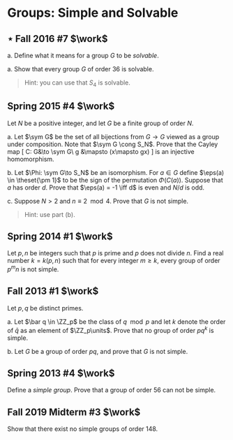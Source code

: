 # Groups: Simple and Solvable

## $\star$ Fall 2016 #7 $\work$

a.
Define what it means for a group $G$ to be *solvable*.

a.
Show that every group $G$ of order 36 is solvable.

> Hint: you can use that $S_4$ is solvable.

## Spring 2015 #4 $\work$
Let $N$ be a positive integer, and let $G$ be a finite group of order $N$.

a.
Let $\sym G$ be the set of all bijections from $G\to G$ viewed as a group under composition.
Note that $\sym G \cong S_N$.
Prove that the Cayley map 
\[
C: G&\to \sym G\\
g &\mapsto (x\mapsto gx)
\]
is an injective homomorphism.

b.
Let $\Phi: \sym G\to S_N$ be an isomorphism.
For $a\in G$ define $\eps(a) \in \theset{\pm 1}$ to be the sign of the permutation $\Phi(C(a))$.
Suppose that $a$ has order $d$.
Prove that $\eps(a) = -1 \iff d$ is even and $N/d$ is odd.

c.
Suppose $N> 2$ and $n\equiv 2 \mod 4$.
Prove that $G$ is not simple.

> Hint: use part (b).


## Spring 2014 #1 $\work$
Let $p, n$ be integers such that $p$ is prime and $p$ does not divide $n$.
Find a real number $k = k (p, n)$ such that for every integer $m\geq k$, every group of order $p^m n$ is not simple.

## Fall 2013 #1 $\work$
Let $p, q$ be distinct primes.

a.
Let $\bar q \in \ZZ_p$ be the class of $q\mod p$ and let $k$ denote the order of $\bar q$ as an element of $\ZZ_p\units$.
Prove that no group of order $pq^k$ is simple.

b.
Let $G$ be a group of order $pq$, and prove that $G$ is not simple.

## Spring 2013 #4  $\work$
Define a *simple group*.
Prove that a group of order 56 can not be simple.

## Fall 2019 Midterm #3 $\work$
Show that there exist no simple groups of order 148.


